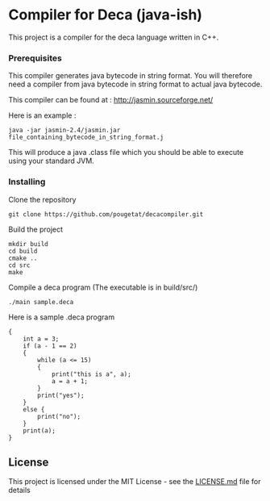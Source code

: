 # Compiler for Deca (java-ish)

This project is a compiler for the deca language written in C++.

### Prerequisites

This compiler generates java bytecode in string format. You will therefore need a compiler
from java bytecode in string format to actual java bytecode.

This compiler can be found at : http://jasmin.sourceforge.net/

Here is an example :
```
java -jar jasmin-2.4/jasmin.jar file_containing_bytecode_in_string_format.j
```

This will produce a java .class file which you should be able to execute using your standard JVM.

### Installing

Clone the repository

```
git clone https://github.com/pougetat/decacompiler.git
```

Build the project

```
mkdir build
cd build
cmake ..
cd src
make
```

Compile a deca program (The executable is in build/src/)

```
./main sample.deca
```

Here is a sample .deca program

```
{
    int a = 3;
    if (a - 1 == 2)
    {
        while (a <= 15)
        {
            print("this is a", a);
            a = a + 1;
        }
        print("yes");
    }
    else {
        print("no");
    }
    print(a);
}
```


## License

This project is licensed under the MIT License - see the [LICENSE.md](LICENSE.md) file for details